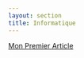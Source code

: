 ```yaml
---
layout: section
title: Informatique
---
```


[Mon Premier Article](/LittleSilkyFortress/2023/12/04/test)